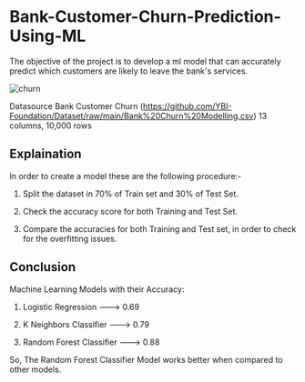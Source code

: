 # Bank-Customer-Churn-Prediction-Using-ML

The objective of the project is to develop a ml model that can accurately predict which customers are likely to leave the bank's services.

![churn](https://github.com/Samson-Jebaraj/Bank-Customer-Churn-Prediction-Using-ML/assets/141702204/699f63f5-741b-4c88-8def-fd0e5d81f8ee)

Datasource
Bank Customer Churn (https://github.com/YBI-Foundation/Dataset/raw/main/Bank%20Churn%20Modelling.csv)
13 columns, 10,000 rows

## Explaination

In order to create a model these are the following procedure:-

1) Split the dataset in 70% of Train set and 30% of Test Set.

2) Check the accuracy score for both Training and Test Set.

3) Compare the accuracies for both Training and Test set, in order to check for the overfitting issues.

## Conclusion

Machine Learning Models with their Accuracy:

1) Logistic Regression ---> 0.69

2) K Neighbors Classifier ---> 0.79

3) Random Forest Classifier ---> 0.88

So, The Random Forest Classifier Model works better when compared to other models.



